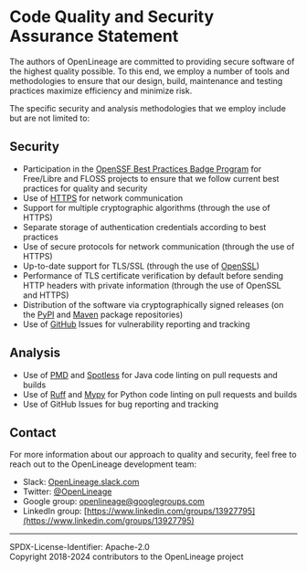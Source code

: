 # Code Quality and Security Assurance Statement

The authors of OpenLineage are committed to providing secure software of the highest quality possible. To this end, we employ a number of tools and methodologies to ensure that our design, build, maintenance and testing practices maximize efficiency and minimize risk.

The specific security and analysis methodologies that we employ include but are not limited to: 

## Security

- Participation in the [OpenSSF Best Practices Badge Program](https://bestpractices.coreinfrastructure.org/en/projects/3044) for Free/Libre and FLOSS projects to ensure that we follow current best practices for quality and security
- Use of [HTTPS](https://en.wikipedia.org/wiki/HTTPS) for network communication 
- Support for multiple cryptographic algorithms (through the use of HTTPS)
- Separate storage of authentication credentials according to best practices
- Use of secure protocols for network communication (through the use of HTTPS)
- Up-to-date support for TLS/SSL (through the use of [OpenSSL](https://www.openssl.org/))
- Performance of TLS certificate verification by default before sending HTTP headers with private information (through the use of OpenSSL and HTTPS)
- Distribution of the software via cryptographically signed releases (on the [PyPI](https://pypi.org/) and [Maven](https://mvnrepository.com/) package repositories)
- Use of [GitHub](https://github.com/) Issues for vulnerability reporting and tracking

## Analysis

- Use of [PMD](https://pmd.github.io/) and [Spotless](https://github.com/diffplug/spotless) for Java code linting on pull requests and builds
- Use of [Ruff](https://github.com//ruff) and [Mypy](https://github.com/python/mypy) for Python code linting on pull requests and builds
- Use of GitHub Issues for bug reporting and tracking

## Contact

For more information about our approach to quality and security, feel free to reach out to the OpenLineage development team:

- Slack: [OpenLineage.slack.com](http://bit.ly/OpenLineageSlack)
- Twitter: [@OpenLineage](https://twitter.com/OpenLineage)
- Google group: [openlineage@googlegroups.com](https://groups.google.com/g/openlineage)
- LinkedIn group: [https://www.linkedin.com/groups/13927795](https://www.linkedin.com/groups/13927795)

----
SPDX-License-Identifier: Apache-2.0\
Copyright 2018-2024 contributors to the OpenLineage project
